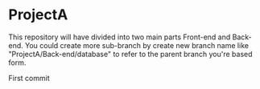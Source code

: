 # ProjectA
This repository will have divided into two main parts Front-end and Back-end. You could create more sub-branch by create new branch name like "ProjectA/Back-end/database" to refer to the parent branch you're based form.

First commit
